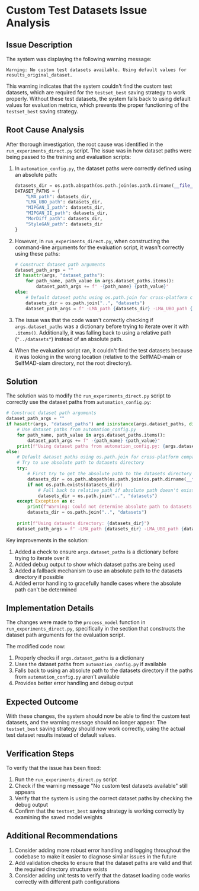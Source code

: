 # Custom Test Datasets Issue Analysis

## Issue Description

The system was displaying the following warning message:

```
Warning: No custom test datasets available. Using default values for results_original_dataset.
```

This warning indicates that the system couldn't find the custom test datasets, which are required for the `testset_best` saving strategy to work properly. Without these test datasets, the system falls back to using default values for evaluation metrics, which prevents the proper functioning of the `testset_best` saving strategy.

## Root Cause Analysis

After thorough investigation, the root cause was identified in the `run_experiments_direct.py` script. The issue was in how dataset paths were being passed to the training and evaluation scripts:

1. In `automation_config.py`, the dataset paths were correctly defined using an absolute path:
   ```python
   datasets_dir = os.path.abspath(os.path.join(os.path.dirname(__file__), "datasets"))
   DATASET_PATHS = {
       "LMA_path": datasets_dir,
       "LMA_UBO_path": datasets_dir,
       "MIPGAN_I_path": datasets_dir,
       "MIPGAN_II_path": datasets_dir,
       "MorDiff_path": datasets_dir,
       "StyleGAN_path": datasets_dir
   }
   ```

2. However, in `run_experiments_direct.py`, when constructing the command-line arguments for the evaluation script, it wasn't correctly using these paths:
   ```python
   # Construct dataset path arguments
   dataset_path_args = ""
   if hasattr(args, "dataset_paths"):
       for path_name, path_value in args.dataset_paths.items():
           dataset_path_args += f" -{path_name} {path_value}"
   else:
       # Default dataset paths using os.path.join for cross-platform compatibility
       datasets_dir = os.path.join("..", "datasets")
       dataset_path_args = f" -LMA_path {datasets_dir} -LMA_UBO_path {datasets_dir} -MIPGAN_I_path {datasets_dir} -MIPGAN_II_path {datasets_dir} -MorDiff_path {datasets_dir} -StyleGAN_path {datasets_dir}"
   ```

3. The issue was that the code wasn't correctly checking if `args.dataset_paths` was a dictionary before trying to iterate over it with `.items()`. Additionally, it was falling back to using a relative path (`"../datasets"`) instead of an absolute path.

4. When the evaluation script ran, it couldn't find the test datasets because it was looking in the wrong location (relative to the SelfMAD-main or SelfMAD-siam directory, not the root directory).

## Solution

The solution was to modify the `run_experiments_direct.py` script to correctly use the dataset paths from `automation_config.py`:

```python
# Construct dataset path arguments
dataset_path_args = ""
if hasattr(args, "dataset_paths") and isinstance(args.dataset_paths, dict):
    # Use dataset paths from automation_config.py
    for path_name, path_value in args.dataset_paths.items():
        dataset_path_args += f" -{path_name} {path_value}"
    print(f"Using dataset paths from automation_config.py: {args.dataset_paths}")
else:
    # Default dataset paths using os.path.join for cross-platform compatibility
    # Try to use absolute path to datasets directory
    try:
        # First try to get the absolute path to the datasets directory
        datasets_dir = os.path.abspath(os.path.join(os.path.dirname(__file__), "datasets"))
        if not os.path.exists(datasets_dir):
            # Fall back to relative path if absolute path doesn't exist
            datasets_dir = os.path.join("..", "datasets")
    except Exception as e:
        print(f"Warning: Could not determine absolute path to datasets directory: {e}")
        datasets_dir = os.path.join("..", "datasets")
    
    print(f"Using datasets directory: {datasets_dir}")
    dataset_path_args = f" -LMA_path {datasets_dir} -LMA_UBO_path {datasets_dir} -MIPGAN_I_path {datasets_dir} -MIPGAN_II_path {datasets_dir} -MorDiff_path {datasets_dir} -StyleGAN_path {datasets_dir}"
```

Key improvements in the solution:

1. Added a check to ensure `args.dataset_paths` is a dictionary before trying to iterate over it
2. Added debug output to show which dataset paths are being used
3. Added a fallback mechanism to use an absolute path to the datasets directory if possible
4. Added error handling to gracefully handle cases where the absolute path can't be determined

## Implementation Details

The changes were made to the `process_model` function in `run_experiments_direct.py`, specifically in the section that constructs the dataset path arguments for the evaluation script.

The modified code now:
1. Properly checks if `args.dataset_paths` is a dictionary
2. Uses the dataset paths from `automation_config.py` if available
3. Falls back to using an absolute path to the datasets directory if the paths from `automation_config.py` aren't available
4. Provides better error handling and debug output

## Expected Outcome

With these changes, the system should now be able to find the custom test datasets, and the warning message should no longer appear. The `testset_best` saving strategy should now work correctly, using the actual test dataset results instead of default values.

## Verification Steps

To verify that the issue has been fixed:

1. Run the `run_experiments_direct.py` script
2. Check if the warning message "No custom test datasets available" still appears
3. Verify that the system is using the correct dataset paths by checking the debug output
4. Confirm that the `testset_best` saving strategy is working correctly by examining the saved model weights

## Additional Recommendations

1. Consider adding more robust error handling and logging throughout the codebase to make it easier to diagnose similar issues in the future
2. Add validation checks to ensure that the dataset paths are valid and that the required directory structure exists
3. Consider adding unit tests to verify that the dataset loading code works correctly with different path configurations
